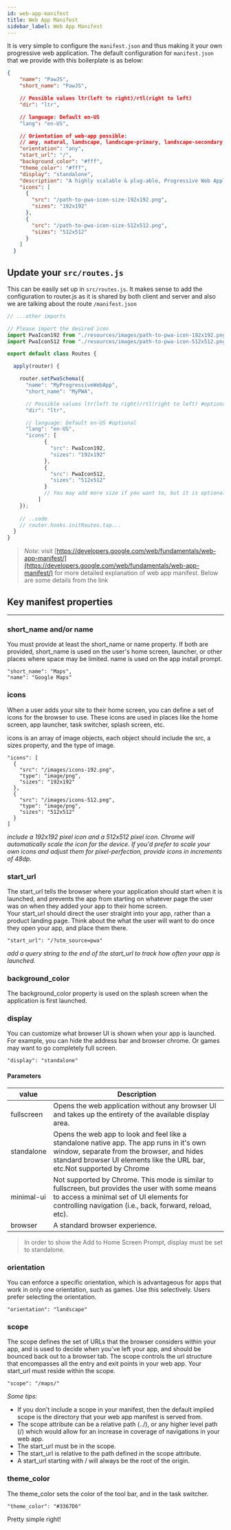 ```yaml
---
id: web-app-manifest
title: Web App Manifest
sidebar_label: Web App Manifest
---
```


It is very simple to configure the `manifest.json` and thus making it your own progressive web application.
The default configuration for `manifest.json` that we provide with this boilerplate is as below:
```json
{
    "name": "PawJS",
    "short_name": "PawJS",

    // Possible values ltr(left to right)/rtl(right to left)
    "dir": "ltr",

    // language: Default en-US
    "lang": "en-US",

    // Orientation of web-app possible:
    // any, natural, landscape, landscape-primary, landscape-secondary, portrait, portrait-primary, portrait-secondary
    "orientation": "any",
    "start_url": "/",
    "background_color": "#fff",
    "theme_color": "#fff",
    "display": "standalone",
    "description": "A highly scalable & plug-able, Progressive Web Application foundation with the best Developer Experience.",
    "icons": [
      {
        "src": "/path-to-pwa-icon-size-192x192.png",
        "sizes": "192x192"
      },
      {
        "src": "/path-to-pwa-icon-size-512x512.png",
        "sizes": "512x512"
      }
    ]
  }
```
## Update your `src/routes.js`
This can be easily set up in `src/routes.js`. It makes sense to add the configuration to router.js as it is shared by both client and 
server and also we are talking about the route `/manifest.json`
 
```javascript
// ...other imports

// Please import the desired icon
import PwaIcon192 from "./resources/images/path-to-pwa-icon-192x192.png";
import PwaIcon512 from "./resources/images/path-to-pwa-icon-512x512.png";

export default class Routes {

  apply(router) {

    router.setPwaSchema({
      "name": "MyProgressiveWebApp",
      "short_name": "MyPWA",

      // Possible values ltr(left to right)/rtl(right to left) #optional
      "dir": "ltr",

      // language: Default en-US #optional
      "lang": "en-US",
      "icons": [
            {
              "src": PwaIcon192,
              "sizes": "192x192"
            },
            {
              "src": PwaIcon512,
              "sizes": "512x512"
            }
            // You may add more size if you want to, but it is optional
          ]
    });
    
    // ..code
    // router.hooks.initRoutes.tap...
  }
}

```
> *Note*: visit [https://developers.google.com/web/fundamentals/web-app-manifest/](https://developers.google.com/web/fundamentals/web-app-manifest/) for more detailed explanation of web app manifest.
Below are some details from the link

## Key manifest properties
---
### short_name and/or name  

You must provide at least the short_name or name property. If both are provided, short_name is used on the user's home screen, launcher, or other places where space may be limited. name is used on the app install prompt.
```
"short_name": "Maps",
"name": "Google Maps"
```

### icons  
When a user adds your site to their home screen, you can define a set of icons for the browser to use. These icons are used in places like the home screen, app launcher, task switcher, splash screen, etc.

icons is an array of image objects, each object should include the src, a sizes property, and the type of image.
```
"icons": [
  {
    "src": "/images/icons-192.png",
    "type": "image/png",
    "sizes": "192x192"
  },
  {
    "src": "/images/icons-512.png",
    "type": "image/png",
    "sizes": "512x512"
  }
]
```

*include a 192x192 pixel icon and a 512x512 pixel icon. Chrome will automatically scale the icon for the device. If you'd prefer to scale your own icons and adjust them for pixel-perfection, provide icons in increments of 48dp.*  

### start_url
The start_url tells the browser where your application should start when it is launched, and prevents the app from starting on whatever page the user was on when they added your app to their home screen.  
Your start_url should direct the user straight into your app, rather than a product landing page. Think about the what the user will want to do once they open your app, and place them there.
```
"start_url": "/?utm_source=pwa"
```
*add a query string to the end of the start_url to track how often your app is launched.*

### background_color
The background_color property is used on the splash screen when the application is first launched.

### display
You can customize what browser UI is shown when your app is launched. For example, you can hide the address bar and browser chrome. Or games may want to go completely full screen.

```
"display": "standalone"
```
#### Parameters  

| value      | Description                                                                                                                                                                                                       |
|------------|-------------------------------------------------------------------------------------------------------------------------------------------------------------------------------------------------------------------|
| fullscreen | Opens the web application without any browser UI and takes up the entirety of the available display area.                                                                                                         |
| standalone | Opens the web app to look and feel like a standalone native app. The app runs in it's own window, separate from the browser, and hides standard browser UI elements like the URL bar, etc.Not supported by Chrome |
| minimal-ui | Not supported by Chrome. This mode is similar to fullscreen, but provides the user with some means to access a minimal set of UI elements for controlling navigation (i.e., back, forward, reload, etc).          |
| browser    | A standard browser experience.                                                                                                                                                                                    |  
> In order to show the Add to Home Screen Prompt, display must be set to standalone.

### orientation
You can enforce a specific orientation, which is advantageous for apps that work in only one orientation, such as games. Use this selectively. Users prefer selecting the orientation.  

```
"orientation": "landscape"
```

### scope
The scope defines the set of URLs that the browser considers within your app, and is used to decide when you’ve left your app, and should be bounced back out to a browser tab. The scope controls the url structure that encompasses all the entry and exit points in your web app. Your start_url must reside within the scope.
```
"scope": "/maps/"
```

*Some tips:*

- If you don't include a scope in your manifest, then the default implied scope is the directory that your web app manifest is served from.
- The scope attribute can be a relative path (../), or any higher level path (/) which would allow for an increase in coverage of navigations in your web app.
- The start_url must be in the scope.
- The start_url is relative to the path defined in the scope attribute.
- A start_url starting with / will always be the root of the origin.

### theme_color
The theme_color sets the color of the tool bar, and in the task switcher.

```
"theme_color": "#3367D6"
```

Pretty simple right!


<script async src="//pagead2.googlesyndication.com/pagead/js/adsbygoogle.js"></script>
<ins class="adsbygoogle"
     style="display:block"
     data-ad-client="ca-pub-7586505628408924"
     data-ad-slot="5652642939"
     data-ad-format="auto"></ins>
<script>
(adsbygoogle = window.adsbygoogle || []).push({});
</script>
